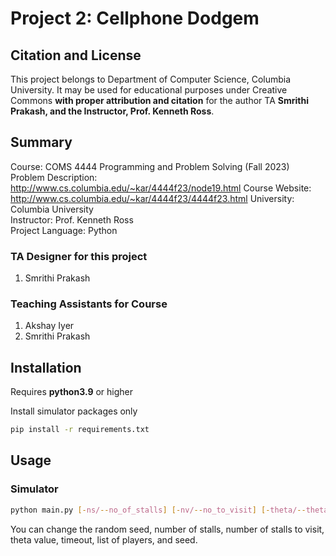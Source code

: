 # Project 2: Cellphone Dodgem

## Citation and License
This project belongs to Department of Computer Science, Columbia University. It may be used for educational purposes under Creative Commons **with proper attribution and citation** for the author TA **Smrithi Prakash, and the Instructor, Prof. Kenneth Ross**.

## Summary

Course: COMS 4444 Programming and Problem Solving (Fall 2023)  
Problem Description: http://www.cs.columbia.edu/~kar/4444f23/node19.html
Course Website: http://www.cs.columbia.edu/~kar/4444f23/4444f23.html
University: Columbia University  
Instructor: Prof. Kenneth Ross  
Project Language: Python




### TA Designer for this project

1. Smrithi Prakash

### Teaching Assistants for Course
1. Akshay Iyer
2. Smrithi Prakash





## Installation

Requires **python3.9** or higher

Install simulator packages only

```bash
pip install -r requirements.txt
```

## Usage

### Simulator

```bash
python main.py [-ns/--no_of_stalls] [-nv/--no_to_visit] [-theta/--theta] [-T/--total_time] [-p/--players] [-s/--seed] [-g/--gui]
```

<!-- ### Running without Simulator

```bash
python main.py -g False
``` -->

You can change the random seed, number of stalls, number of stalls to visit, theta value, timeout, list of players, and seed.